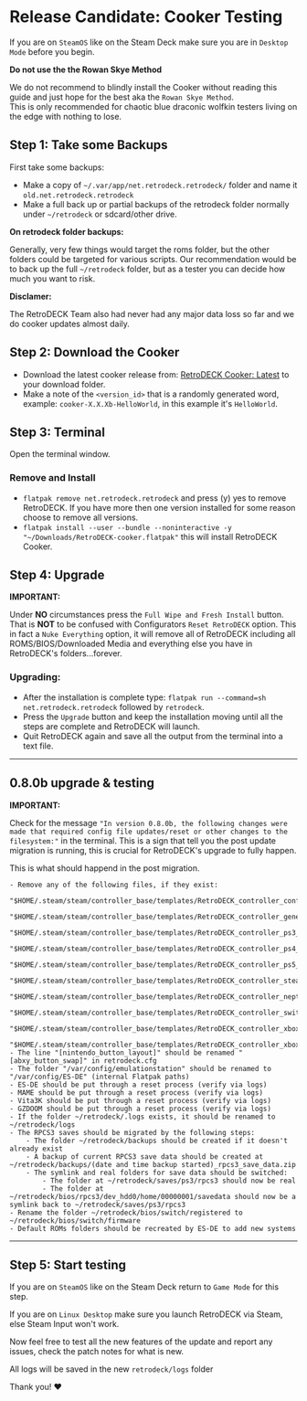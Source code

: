 # Release Candidate: Cooker Testing

If you are on `SteamOS` like on the Steam Deck make sure you are in `Desktop Mode` before you begin.

**Do not use the the Rowan Skye Method**

We do not recommend to blindly install the Cooker without reading this guide and just hope for the best aka the `Rowan Skye Method`. <br>
This is only recommended for chaotic blue draconic wolfkin testers living on the edge with nothing to lose.

## Step 1: Take some Backups

First take some backups:

- Make a copy of `~/.var/app/net.retrodeck.retrodeck/` folder and name it `old.net.retrodeck.retrodeck`
- Make a full back up or partial backups of the retrodeck folder normally under `~/retrodeck` or sdcard/other drive.

**On retrodeck folder backups:**

Generally, very few things would target the roms folder, but the other folders could be targeted for various scripts. Our recommendation would be to back up the full `~/retrodeck` folder, but as a tester you can decide how much you want to risk.

**Disclamer:**

The RetroDECK Team also had never had any major data loss so far and we do cooker updates almost daily.

## Step 2: Download the Cooker

- Download the latest cooker release from: [RetroDECK Cooker: Latest](https://github.com/XargonWan/RetroDECK-cooker/releases/latest) to your download folder.
- Make a note of the `<version_id>` that is a randomly generated word, example: `cooker-X.X.Xb-HelloWorld`, in this example it's `HelloWorld`.

## Step 3: Terminal

Open the terminal window.

### Remove and Install

- `flatpak remove net.retrodeck.retrodeck` and press (y) yes to remove RetroDECK. If you have more then one version installed for some reason choose to remove all versions.
- `flatpak install --user --bundle --noninteractive -y "~/Downloads/RetroDECK-cooker.flatpak"` this will install RetroDECK Cooker.

## Step 4: Upgrade

**IMPORTANT:**

Under **NO** circumstances press the `Full Wipe and Fresh Install` button. That is **NOT** to be confused with Configurators `Reset RetroDECK` option. This in fact a `Nuke Everything` option, it will remove all of RetroDECK including all ROMS/BIOS/Downloaded Media and everything else you have in RetroDECK's folders...forever.

### Upgrading:

- After the installation is complete type:  `flatpak run --command=sh net.retrodeck.retrodeck` followed by `retrodeck`.
- Press the `Upgrade` button and keep the installation moving until all the steps are complete and RetroDECK will launch.
- Quit RetroDECK again and save all the output from the terminal into a text file.


---

## 0.8.0b upgrade & testing

**IMPORTANT:**

Check for the message `"In version 0.8.0b, the following changes were made that required config file updates/reset or other changes to the filesystem:"` in the terminal. This is a sign that tell you the post update migration is running, this is crucial for RetroDECK's upgrade to fully happen.

This is what should happend in the post migration.

```
- Remove any of the following files, if they exist:
	"$HOME/.steam/steam/controller_base/templates/RetroDECK_controller_config.vdf"
    "$HOME/.steam/steam/controller_base/templates/RetroDECK_controller_generic_standard.vdf"
    "$HOME/.steam/steam/controller_base/templates/RetroDECK_controller_ps3_dualshock3.vdf"
    "$HOME/.steam/steam/controller_base/templates/RetroDECK_controller_ps4_dualshock4.vdf"
    "$HOME/.steam/steam/controller_base/templates/RetroDECK_controller_ps5_dualsense.vdf"
    "$HOME/.steam/steam/controller_base/templates/RetroDECK_controller_steam_controller_gordon.vdf"
    "$HOME/.steam/steam/controller_base/templates/RetroDECK_controller_neptune.vdf"
    "$HOME/.steam/steam/controller_base/templates/RetroDECK_controller_switch_pro.vdf"
    "$HOME/.steam/steam/controller_base/templates/RetroDECK_controller_xbox360.vdf"
	"$HOME/.steam/steam/controller_base/templates/RetroDECK_controller_xboxone.vdf"
- The line "[nintendo_button_layout]" should be renamed "[abxy_button_swap]" in retrodeck.cfg
- The folder "/var/config/emulationstation" should be renamed to "/var/config/ES-DE" (internal Flatpak paths)
- ES-DE should be put through a reset process (verify via logs)
- MAME should be put through a reset process (verify via logs)
- Vita3K should be put through a reset process (verify via logs)
- GZDOOM should be put through a reset process (verify via logs)
- If the folder ~/retrodeck/.logs exists, it should be renamed to ~/retrodeck/logs
- The RPCS3 saves should be migrated by the following steps:
	- The folder ~/retrodeck/backups should be created if it doesn't already exist
	- A backup of current RPCS3 save data should be created at ~/retrodeck/backups/(date and time backup started)_rpcs3_save_data.zip
	- The symlink and real folders for save data should be switched:
		- The folder at ~/retrodeck/saves/ps3/rpcs3 should now be real
		- The folder at ~/retrodeck/bios/rpcs3/dev_hdd0/home/00000001/savedata should now be a symlink back to ~/retrodeck/saves/ps3/rpcs3
- Rename the folder ~/retrodeck/bios/switch/registered to ~/retrodeck/bios/switch/firmware
- Default ROMs folders should be recreated by ES-DE to add new systems
```

---

## Step 5: Start testing

If you are on `SteamOS` like on the Steam Deck return to `Game Mode` for this step.

If you are on `Linux Desktop` make sure you launch RetroDECK via Steam, else Steam Input won't work.

Now feel free to test all the new features of the update and report any issues, check the patch notes for what is new.

All logs will be saved in the new `retrodeck/logs` folder

Thank you! ❤️
